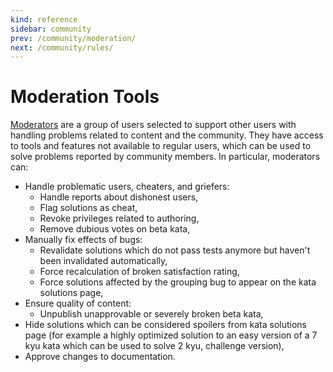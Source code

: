 ```yaml
---
kind: reference
sidebar: community
prev: /community/moderation/
next: /community/rules/
---
```


# Moderation Tools

[Moderators](/community/moderation/#moderators) are a group of users selected to support other users with handling problems related to content and the community. They have access to tools and features not available to regular users, which can be used to solve problems reported by community members. In particular, moderators can:

- Handle problematic users, cheaters, and griefers:
  - Handle reports about dishonest users,
  - Flag solutions as cheat,
  - Revoke privileges related to authoring,
  - Remove dubious votes on beta kata,
- Manually fix effects of bugs:
  - Revalidate solutions which do not pass tests anymore but haven't been invalidated automatically,
  - Force recalculation of broken satisfaction rating,
  - Force solutions affected by the grouping bug to appear on the kata solutions page,
- Ensure quality of content:
  - Unpublish unapprovable or severely broken beta kata,
- Hide solutions which can be considered spoilers from kata solutions page (for example a highly optimized solution to an easy version of a 7 kyu kata which can be used to solve 2 kyu, challenge version),
- Approve changes to documentation.
